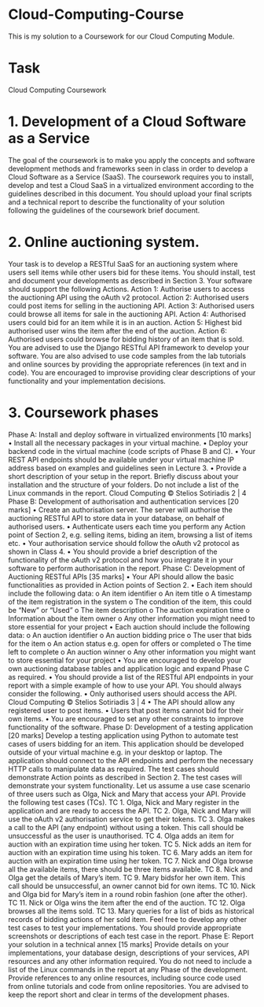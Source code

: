 # Cloud-Computing-Course
This is my solution to a Coursework for our Cloud Computing Module.

# Task
Cloud Computing Coursework
# 1. Development of a Cloud Software as a Service
The goal of the coursework is to make you apply the concepts and software development methods and
frameworks seen in class in order to develop a Cloud Software as a Service (SaaS). The coursework requires
you to install, develop and test a Cloud SaaS in a virtualized environment according to the guidelines
described in this document. You should upload your final scripts and a technical report to describe the
functionality of your solution following the guidelines of the coursework brief document.
# 2. Online auctioning system.
Your task is to develop a RESTful SaaS for an auctioning system where users sell items while other users bid
for these items. You should install, test and document your developments as described in Section 3. Your
software should support the following Actions.
Action 1: Authorise users to access the auctioning API using the oAuth v2 protocol.
Action 2: Authorised users could post items for selling in the auctioning API.
Action 3: Authorised users could browse all items for sale in the auctioning API.
Action 4: Authorised users could bid for an item while it is in an auction.
Action 5: Highest bid authorised user wins the item after the end of the auction.
Action 6: Authorised users could browse for bidding history of an item that is sold.
You are advised to use the Django RESTful API framework to develop your software. You are also advised to
use code samples from the lab tutorials and online sources by providing the appropriate references (in text
and in code). You are encouraged to improvise providing clear descriptions of your functionality and your
implementation decisions.
# 3. Coursework phases
Phase A: Install and deploy software in virtualized environments [10 marks]
• Install all the necessary packages in your virtual machine.
• Deploy your backend code in the virtual machine (code scripts of Phase B and C).
• Your REST API endpoints should be available under your virtual machine IP address based on
examples and guidelines seen in Lecture 3.
• Provide a short description of your setup in the report. Briefly discuss about your installation and the
structure of your folders. Do not include a list of the Linux commands in the report.
Cloud Computing © Stelios Sotiriadis
2 | 4
Phase B: Development of authorisation and authentication services [20 marks]
• Create an authorisation server. The server will authorise the auctioning RESTful API to store data in
your database, on behalf of authorised users.
• Authenticate users each time you perform any Action point of Section 2, e.g. selling items, biding an
item, browsing a list of items etc.
• Your authorisation service should follow the oAuth v2 protocol as shown in Class 4.
• You should provide a brief description of the functionality of the oAuth v2 protocol and how you
integrate it in your software to perform authorisation in the report.
Phase C: Development of Auctioning RESTful APIs [35 marks]
• Your API should allow the basic functionalities as provided in Action points of Section 2.
• Each item should include the following data:
o An item identifier
o An item title
o A timestamp of the item registration in the system
o The condition of the item, this could be “New” or “Used”
o The item description
o The auction expiration time
o Information about the item owner
o Any other information you might need to store essential for your project
• Each auction should include the following data:
o An auction identifier
o An auction bidding price
o The user that bids for the item
o An action status e.g. open for offers or completed
o The time left to complete
o An auction winner
o Any other information you might want to store essential for your project
• You are encouraged to develop your own auctioning database tables and application logic and
expand Phase C as required.
• You should provide a list of the RESTful API endpoints in your report with a simple example of how
to use your API.
You should always consider the following.
• Only authorised users should access the API.
Cloud Computing © Stelios Sotiriadis
3 | 4
• The API should allow any registered user to post items.
• Users that post items cannot bid for their own items.
• You are encouraged to set any other constraints to improve functionality of the software.
Phase D: Development of a testing application [20 marks]
Develop a testing application using Python to automate test cases of users bidding for an item. This
application should be developed outside of your virtual machine e.g. in your desktop or laptop. The
application should connect to the API endpoints and perform the necessary HTTP calls to manipulate data as
required. The test cases should demonstrate Action points as described in Section 2. The test cases will
demonstrate your system functionality.
Let us assume a use case scenario of three users such as Olga, Nick and Mary that access your API. Provide
the following test cases (TCs).
TC 1. Olga, Nick and Mary register in the application and are ready to access the API.
TC 2. Olga, Nick and Mary will use the oAuth v2 authorisation service to get their tokens.
TC 3. Olga makes a call to the API (any endpoint) without using a token. This call should be
unsuccessful as the user is unauthorised.
TC 4. Olga adds an item for auction with an expiration time using her token.
TC 5. Nick adds an item for auction with an expiration time using his token.
TC 6. Mary adds an item for auction with an expiration time using her token.
TC 7. Nick and Olga browse all the available items, there should be three items available.
TC 8. Nick and Olga get the details of Mary’s item.
TC 9. Mary bidsfor her own item. This call should be unsuccessful, an owner cannot bid for own items.
TC 10. Nick and Olga bid for Mary’s item in a round robin fashion (one after the other).
TC 11. Nick or Olga wins the item after the end of the auction.
TC 12. Olga browses all the items sold.
TC 13. Mary queries for a list of bids as historical records of bidding actions of her sold item.
Feel free to develop any other test cases to test your implementations. You should provide appropriate
screenshots or descriptions of each test case in the report.
Phase E: Report your solution in a technical annex [15 marks]
Provide details on your implementations, your database design, descriptions of your services, API resources
and any other information required. You do not need to include a list of the Linux commands in the report
at any Phase of the development. Provide references to any online resources, including source code used
from online tutorials and code from online repositories. You are advised to keep the report short and clear
in terms of the development phases.
